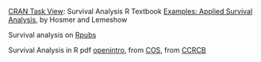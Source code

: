 [CRAN Task View](http://cran.r-project.org/web/views/Survival.html):  Survival Analysis
R Textbook [Examples: Applied Survival Analysis](http://www.ats.ucla.edu/stat/r/examples/asa/), by Hosmer and Lemeshow

Survival analysis on [Rpubs](https://rpubs.com/daspringate/survival)

Survival Analysis in R pdf [openintro](http://anson.ucdavis.edu/~hiwang/teaching/10fall/R_tutorial%201.pdf), 
from [COS](http://cos.name/wp-content/uploads/2009/12/Survival-Analysis-in-R.pdf), 
from [CCRCB](http://www.bio-complexity.com/QUBsscb/SSCB2012_jb.pdf)
